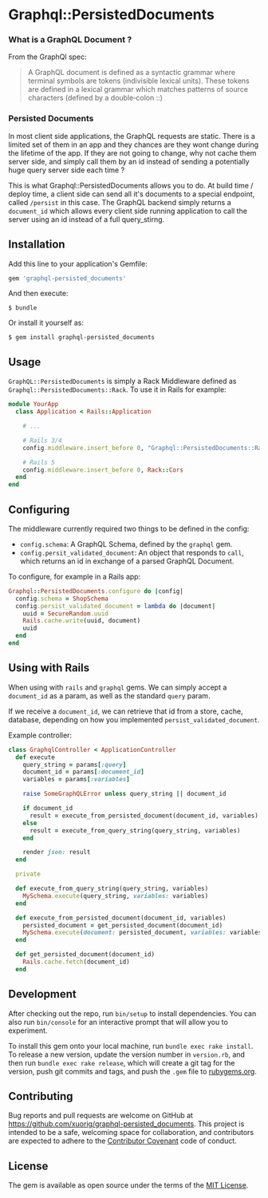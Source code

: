 # Graphql::PersistedDocuments

### What is a GraphQL Document ?

From the GraphQl spec:

> A GraphQL document is defined as a syntactic grammar where terminal symbols are tokens (indivisible lexical units). These tokens are defined in a lexical grammar which matches patterns of source characters (defined by a double‐colon ::)

### Persisted Documents

In most client side applications, the GraphQL requests are static. There is a limited set of them in an app and they chances are they wont change during the lifetime of the app. If they are not going to change, why not cache them server side, and simply call them by an id instead of sending a potentially huge query server side each time ?

This is what Graphql::PersistedDocuments allows you to do. At build time / deploy time, a client side can send all it's documents to a special endpoint, called `/persist` in this case. The GraphQL backend simply returns a `document_id` which allows every client side running application to call the server using an id instead of a full query_stirng.

## Installation

Add this line to your application's Gemfile:

```ruby
gem 'graphql-persisted_documents'
```

And then execute:

    $ bundle

Or install it yourself as:

    $ gem install graphql-persisted_documents

## Usage

`GraphQL::PersistedDocuments` is simply a Rack Middleware defined as `Graphql::PersistedDocuments::Rack`. To use it in Rails for example:

```ruby
module YourApp
  class Application < Rails::Application

    # ...

    # Rails 3/4
    config.middleware.insert_before 0, "Graphql::PersistedDocuments::Rack"

    # Rails 5
    config.middleware.insert_before 0, Rack::Cors
  end
end
```

## Configuring

The middleware currently required two things to be defined in the config:

  - `config.schema`: A GraphQL Schema, defined by the `graphql` gem.
  - `config.persit_validated_document`: An object that responds to `call`, which returns an id in exchange of a parsed GraphQL Document.

To configure, for example in a Rails app:

```ruby
Graphql::PersistedDocuments.configure do |config|
  config.schema = ShopSchema
  config.persist_validated_document = lambda do |document|
    uuid = SecureRandom.uuid
    Rails.cache.write(uuid, document)
    uuid
  end
end
```

## Using with Rails

When using with `rails` and `graphql` gems. We can simply accept a `document_id` as a param, as well as the standard `query` param.

If we receive a `document_id`, we can retrieve that id from a store, cache, database, depending on how you implemented `persist_validated_document`.

Example controller:


```ruby
class GraphqlController < ApplicationController
  def execute
    query_string = params[:query]
    document_id = params[:document_id]
    variables = params[:variables]

    raise SomeGraphQLError unless query_string || document_id

    if document_id
      result = execute_from_persisted_document(document_id, variables)
    else
      result = execute_from_query_string(query_string, variables)
    end

    render json: result
  end

  private

  def execute_from_query_string(query_string, variables)
    MySchema.execute(query_string, variables: variables)
  end

  def execute_from_persisted_document(document_id, variables)
    persisted_document = get_persisted_document(document_id)
    MySchema.execute(document: persisted_document, variables: variables)
  end

  def get_persisted_document(document_id)
    Rails.cache.fetch(document_id)
  end
```

## Development

After checking out the repo, run `bin/setup` to install dependencies. You can also run `bin/console` for an interactive prompt that will allow you to experiment.

To install this gem onto your local machine, run `bundle exec rake install`. To release a new version, update the version number in `version.rb`, and then run `bundle exec rake release`, which will create a git tag for the version, push git commits and tags, and push the `.gem` file to [rubygems.org](https://rubygems.org).

## Contributing

Bug reports and pull requests are welcome on GitHub at https://github.com/xuorig/graphql-persisted_documents. This project is intended to be a safe, welcoming space for collaboration, and contributors are expected to adhere to the [Contributor Covenant](http://contributor-covenant.org) code of conduct.


## License

The gem is available as open source under the terms of the [MIT License](http://opensource.org/licenses/MIT).

